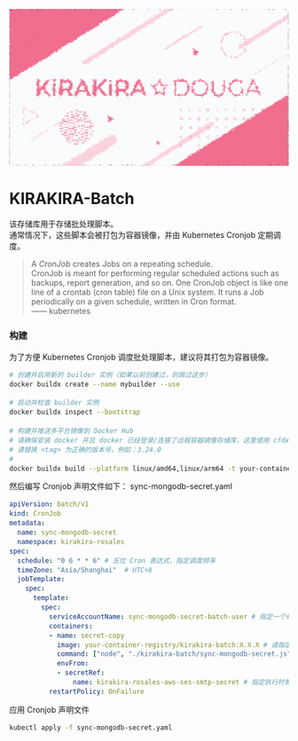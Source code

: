 ![Cover](cover.gif)

# KIRAKIRA-Batch
该存储库用于存储批处理脚本。  
通常情况下，这些脚本会被打包为容器镜像，并由 Kubernetes Cronjob 定期调度。

> A *CronJob* creates Jobs on a repeating schedule.  
> CronJob is meant for performing regular scheduled actions such as backups, report generation, and so on. One CronJob object is like one line of a crontab (cron table) file on a Unix system. It runs a Job periodically on a given schedule, written in Cron format.  
> —— kubernetes

### 构建
为了方便 Kubernetes Cronjob 调度批处理脚本，建议将其打包为容器镜像。
``` sh
# 创建并启用新的 builder 实例（如果以前创建过，则跳过这步）
docker buildx create --name mybuilder --use

# 启动并检查 builder 实例
docker buildx inspect --bootstrap

# 构建并推送多平台镜像到 Docker Hub
# 请确保安装 docker 并且 docker 已经登录/连接了远程容器镜像存储库，这里使用 cfdxkk01/kirakira-batch
# 请替换 <tag> 为正确的版本号，例如：3.24.0
#                                                                                                             ↓ 注意这里有个点「.」，复制语句的时候别落下
docker buildx build --platform linux/amd64,linux/arm64 -t your-container-registry/kirakira-batch:<tag> --push .
```
然后编写 Cronjob 声明文件如下：
sync-mongodb-secret.yaml
``` yaml
apiVersion: batch/v1
kind: CronJob
metadata:
  name: sync-mongodb-secret
  namespace: kirakira-rosales
spec:
  schedule: "0 6 * * 6" # 五位 Cron 表达式，指定调度频率
  timeZone: "Asia/Shanghai"  # UTC+8
  jobTemplate:
    spec:
      template:
        spec:
          serviceAccountName: sync-mongodb-secret-batch-user # 指定一个有正确 RBAC 权限的用户
          containers:
          - name: secret-copy
            image: your-container-registry/kirakira-batch:X.X.X # 请指定正确版本
            command: ["node", "./kirakira-batch/sync-mongodb-secret.js"] # 执行 Js 脚本，注意路径需要和打包时指定的一致
            envFrom:
            - secretRef:
                name: kirakira-rosales-aws-ses-smtp-secret # 指定执行时需要的配置文件和密钥
          restartPolicy: OnFailure
```
应用 Cronjob 声明文件
``` sh
kubectl apply -f sync-mongodb-secret.yaml
```
